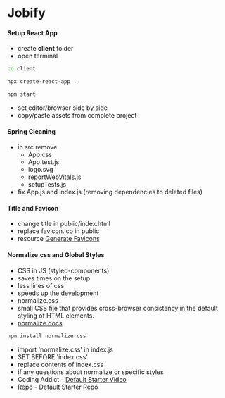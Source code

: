 # Jobify

#### Setup React App

-  create <b>client</b> folder
-  open terminal

```sh
cd client
```

```sh
npx create-react-app .
```

```sh
npm start
```

-  set editor/browser side by side
-  copy/paste assets from complete project

#### Spring Cleaning

-  in src remove
   -  App.css
   -  App.test.js
   -  logo.svg
   -  reportWebVitals.js
   -  setupTests.js
-  fix App.js and index.js (removing dependencies to deleted files)

#### Title and Favicon

-  change title in public/index.html
-  replace favicon.ico in public
-  resource [Generate Favicons](https://favicon.io/)

#### Normalize.css and Global Styles

-  CSS in JS (styled-components)
-  saves times on the setup
-  less lines of css
-  speeds up the development
-  normalize.css
-  small CSS file that provides cross-browser consistency in the default styling of HTML elements.
-  [normalize docs](https://necolas.github.io/normalize.css/)

```sh
npm install normalize.css
```

-  import 'normalize.css' in index.js
-  SET BEFORE 'index.css'
-  replace contents of index.css
-  if any questions about normalize or specific styles
-  Coding Addict - [Default Starter Video](https://youtu.be/UDdyGNlQK5w)
-  Repo - [Default Starter Repo](https://github.com/john-smilga/default-starter)
